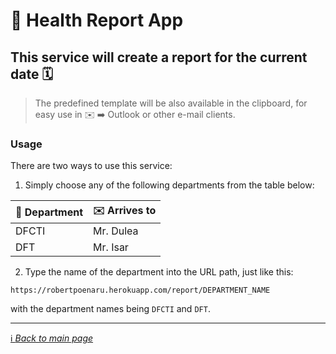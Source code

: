 # 🌟 Health Report App

## This service will create a report for the current date 🗓

> The predefined template will be also available in the clipboard, for easy use in ✉️  ➡️  Outlook or other e-mail clients.

### Usage

There are two ways to use this service:

1. Simply choose any of the following departments from the table below:

| 🏢 Department   |   ✉️  Arrives to |
|---|---|
|DFCTI   | Mr. Dulea  |
|DFT| Mr. Isar  |


2. Type the name of the department into the URL path, just like this:

```text
https://robertpoenaru.herokuapp.com/report/DEPARTMENT_NAME
```

with the department names being `DFCTI` and `DFT`.

___

[ℹ️ *Back to main page*](../../README.md)